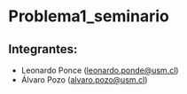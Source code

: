 # Problema1_seminario

## Integrantes: 

- Leonardo Ponce    (leonardo.ponde@usm.cl)
- Álvaro Pozo       (alvaro.pozo@usm.cl)